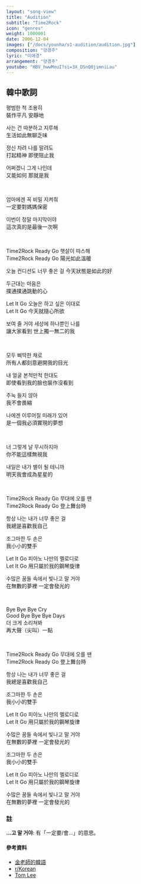 ```yaml
---
layout: "song-view"
title: "Audition"
subtitle: "Time2Rock"
icon: "genres"
weight: 1000001
date: 2006-12-04
images: ["/docs/younha/s1-audition/audition.jpg"]
composition: "양경주"
lyric: "이애경"
arrangement: "양경주"
youtube: "HBV_hwwMnuI?si=3X_DSnQ0jimniLau"
---
```


## 韓中歌詞

평범한 척 조용히  
裝作平凡 安靜地  

사는 건 따분하고 지루해  
生活如此無聊乏味  

정신 차려 나를 말려도  
打起精神 即使阻止我  

어쩌겠니 그게 나인데  
又能如何 那就是我  

<br>

엄마에겐 꼭 비밀 지켜줘  
一定要對媽媽保密  

이번이 정말 마지막이야  
這次真的是最後一次啊  

<br>

Time2Rock Ready Go 햇살이 따스해  
Time2Rock Ready Go 陽光如此溫暖  

오늘 컨디션도 너무 좋은 걸 
今天狀態是如此的好  

두근대는 마음은  
撲通撲通跳動的心  

Let It Go 오늘은 하고 싶은 이대로  
Let It Go 今天就隨心所欲  

보여 줄 거야 세상에 하나뿐인 나를  
讓大家看到 世上獨一無二的我  

<br>

모두 삐딱한 채로  
所有人都刻意避開我的目光  

내 얼굴 본척만척 한대도  
即使看到我的臉也裝作沒看到  

주눅 들지 않아  
我不會畏縮  

나에겐 이루어질 미래가 있어  
是一個我必須實現的夢想  

<br>

너 그렇게 날 무시하지마  
你不能這樣無視我  

내일은 내가 별이 될 테니까  
明天我會成為星星的  

<br>

Time2Rock Ready Go 무대에 오를 땐  
Time2Rock Ready Go 登上舞台時  

항상 나는 내가 너무 좋은 걸  
我總是喜歡我自己  

조그마한 두 손은  
我小小的雙手  

Let It Go 피아노 나만의 멜로디로  
Let It Go 用只屬於我的鋼琴旋律  

수많은 꿈들 속에서 빛나고 말 거야  
在無數的夢裡 一定會發光的  

<br>

Bye Bye Bye Cry  
Good Bye Bye Bye Days  
더 크게 소리쳐봐  
再大聲（尖叫）一點  

<br>

Time2Rock Ready Go 무대에 오를 땐  
Time2Rock Ready Go 登上舞台時  

항상 나는 내가 너무 좋은 걸  
我總是喜歡我自己  

조그마한 두 손은  
我小小的雙手  

Let It Go 피아노 나만의 멜로디로  
Let It Go 用只屬於我的鋼琴旋律  

수많은 꿈들 속에서 빛나고 말 거야  
在無數的夢裡 一定會發光的  

조그마한 두 손은  
我小小的雙手  

Let It Go 피아노 나만의 멜로디로  
Let It Go 用只屬於我的鋼琴旋律  

수많은 꿈들 속에서 빛나고 말 거야  
在無數的夢裡 一定會發光的  

### 註

**...고 말 거야**: 有「一定要/會...」的意思。

#### 參考資料
- [金老師的韓語](https://www.threads.net/@kims.korean/post/DBBurOJziKB?hl=ko)
- [r/Korean](https://www.reddit.com/r/Korean/comments/gx5dqz/what_%EB%A7%90_%EA%B1%B0%EC%95%BC_means_in_this_sentence/)
- [Tom Lee](https://youtu.be/olmYOV3UMfk?si=ux3yeI8pfTzVR1zL)
